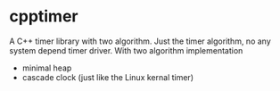 # cpptimer
A C++ timer library with two algorithm.
Just the timer algorithm, no any system depend timer driver.
With two algorithm implementation
* minimal heap
* cascade clock (just like the Linux kernal timer)
